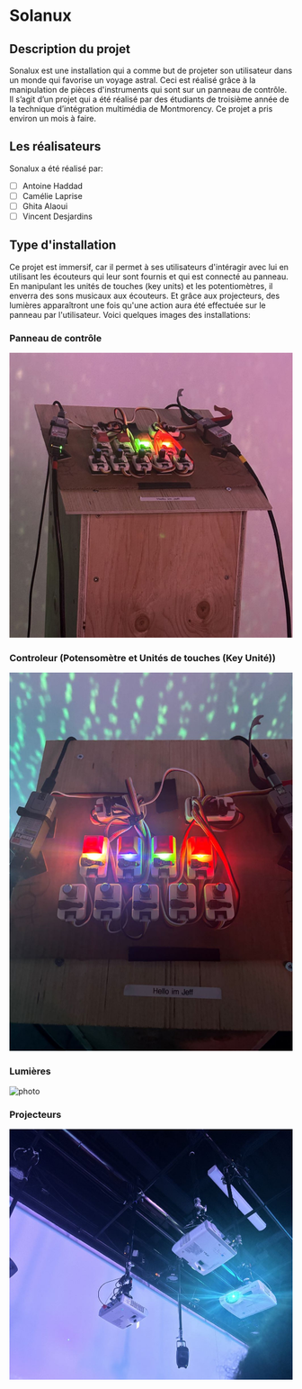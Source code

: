 # Solanux

## Description du projet

Sonalux est une installation qui a comme but de projeter son utilisateur dans un monde qui favorise un voyage astral. Ceci est réalisé grâce à la manipulation de pièces d'instruments qui sont sur un panneau de contrôle. Il s’agit d’un projet qui a été réalisé par des étudiants de troisième année de la technique d’intégration multimédia de Montmorency. Ce projet a pris environ un mois à faire.

## Les réalisateurs
Sonalux a été réalisé par:
- [ ] Antoine Haddad
- [ ] Camélie Laprise
- [ ] Ghita Alaoui
- [ ] Vincent Desjardins

## Type d'installation
Ce projet est immersif, car il permet à ses utilisateurs d'intéragir avec lui en utilisant les écouteurs qui leur sont fournis et qui est connecté au panneau. En manipulant les unités de touches (key units) et les potentiomètres, il enverra des sons musicaux aux écouteurs. Et grâce aux projecteurs, des lumières apparaîtront une fois qu'une action aura été effectuée sur le panneau par l'utilisateur. Voici quelques images des installations:

### Panneau de contrôle

![photo](media/panneau_de_controle.jpg) 

### Controleur (Potensomètre et Unités de touches (Key Unité))

![photo](media/potensometre_keyunit.jpg)

### Lumières

![photo](media/composantes_techniques_lumières.png)

### Projecteurs

![photo](media/composantes_techniques.jpg)

##
##
##
